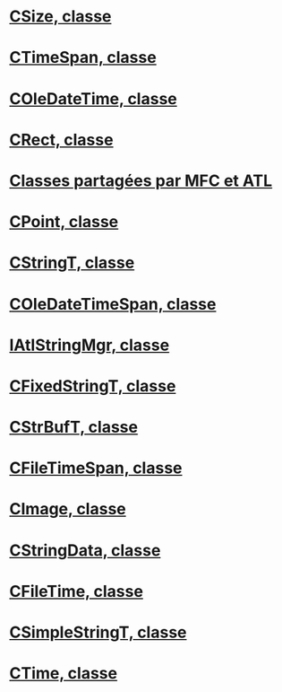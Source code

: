 # [CSize, classe](csize-class.md)
# [CTimeSpan, classe](ctimespan-class.md)
# [COleDateTime, classe](coledatetime-class.md)
# [CRect, classe](crect-class.md)
# [Classes partagées par MFC et ATL](classes-shared-by-mfc-and-atl.md)
# [CPoint, classe](cpoint-class.md)
# [CStringT, classe](cstringt-class.md)
# [COleDateTimeSpan, classe](coledatetimespan-class.md)
# [IAtlStringMgr, classe](iatlstringmgr-class.md)
# [CFixedStringT, classe](cfixedstringt-class.md)
# [CStrBufT, classe](cstrbuft-class.md)
# [CFileTimeSpan, classe](cfiletimespan-class.md)
# [CImage, classe](cimage-class.md)
# [CStringData, classe](cstringdata-class.md)
# [CFileTime, classe](cfiletime-class.md)
# [CSimpleStringT, classe](csimplestringt-class.md)
# [CTime, classe](ctime-class.md)

